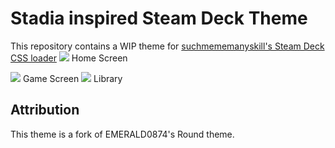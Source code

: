 # Stadia inspired Steam Deck Theme

This repository contains a WIP theme for [suchmememanyskill's Steam Deck CSS loader](https://github.com/suchmememanyskill/SDH-CssLoader)
![](https://steamuserimages-a.akamaihd.net/ugc/1997944160850585412/B170FDA6839048E38CFBC532858B59F9E8794707/?imw=1024&imh=640&ima=fit&impolicy=Letterbox&imcolor=%23000000&letterbox=true)
Home Screen

![](https://steamuserimages-a.akamaihd.net/ugc/1997944160850585776/FF32DE4D8BBB0942D3DEE3D52AFC5DD03DBD39FD/?imw=5000&imh=5000&ima=fit&impolicy=Letterbox&imcolor=%23000000&letterbox=false)
Game Screen
![](https://steamuserimages-a.akamaihd.net/ugc/1997944160850586598/770737F1E223D68CC41E519EEB6E941E42C516A1/?imw=1024&imh=640&ima=fit&impolicy=Letterbox&imcolor=%23000000&letterbox=true)
Library

## Attribution

This theme is a fork of EMERALD0874's Round theme.
